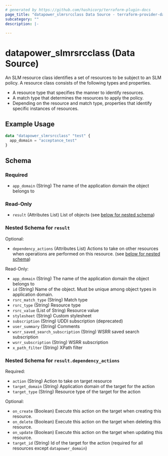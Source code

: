 ```yaml
---
# generated by https://github.com/hashicorp/terraform-plugin-docs
page_title: "datapower_slmrsrcclass Data Source - terraform-provider-datapower"
subcategory: ""
description: |-
  
---
```


# datapower_slmrsrcclass (Data Source)

<p>An SLM resource class identifies a set of resources to be subject to an SLM policy. A resource class consists of the following types and properties.</p><ul><li>A resource type that specifies the manner to identify resources.</li><li>A match type that determines the resources to apply the policy.</li><li>Depending on the resource and match type, properties that identify specific instances of resources.</li></ul>

## Example Usage

```terraform
data "datapower_slmrsrcclass" "test" {
  app_domain = "acceptance_test"
}
```

<!-- schema generated by tfplugindocs -->
## Schema

### Required

- `app_domain` (String) The name of the application domain the object belongs to

### Read-Only

- `result` (Attributes List) List of objects (see [below for nested schema](#nestedatt--result))

<a id="nestedatt--result"></a>
### Nested Schema for `result`

Optional:

- `dependency_actions` (Attributes List) Actions to take on other resources when operations are performed on this resource. (see [below for nested schema](#nestedatt--result--dependency_actions))

Read-Only:

- `app_domain` (String) The name of the application domain the object belongs to
- `id` (String) Name of the object. Must be unique among object types in application domain.
- `rsrc_match_type` (String) Match type
- `rsrc_type` (String) Resource type
- `rsrc_value` (List of String) Resource value
- `stylesheet` (String) Custom stylesheet
- `subscription` (String) UDDI subscription (deprecated)
- `user_summary` (String) Comments
- `wsrr_saved_search_subscription` (String) WSRR saved search subscription
- `wsrr_subscription` (String) WSRR subscription
- `x_path_filter` (String) XPath filter

<a id="nestedatt--result--dependency_actions"></a>
### Nested Schema for `result.dependency_actions`

Required:

- `action` (String) Action to take on target resource
- `target_domain` (String) Application domain of the target for the action
- `target_type` (String) Resource type of the target for the action

Optional:

- `on_create` (Boolean) Execute this action on the target when creating this resource.
- `on_delete` (Boolean) Execute this action on the target when deleting this resource.
- `on_update` (Boolean) Execute this action on the target when updating this resource.
- `target_id` (String) Id of the target for the action (required for all resources except `datapower_domain`)
